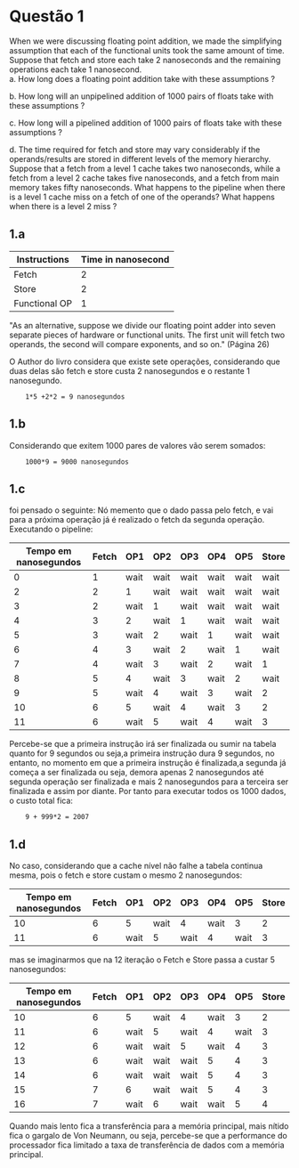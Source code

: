 # Questão 1

When we were discussing floating point addition, we made the simplifying assumption that each of the functional units took the same amount of time. Suppose that fetch and store each take 2 nanoseconds and the remaining operations each take 1 nanosecond.  
   a. How long does a floating point addition take with these assumptions ?  

   b. How long will an unpipelined addition of 1000 pairs of floats take with these assumptions ?  

   c. How long will a pipelined addition of 1000 pairs of floats take with these assumptions ?  

   d. The time required for fetch and store may vary considerably if the operands/results are stored in different levels of the memory hierarchy. Suppose that a fetch from a level 1 cache takes two nanoseconds, while a fetch from a level 2 cache takes five nanoseconds, and a fetch from main memory takes fifty nanoseconds. What happens to the pipeline when there is a level 1 cache miss on a fetch of one of the operands? What happens when there is a level 2 miss ?


## 1.a

| Instructions   | Time in nanosecond |
| -------------- | ------------------ |
| Fetch          | 2                  |
| Store          | 2                  |
| Functional  OP | 1                  |


"As an alternative, suppose we divide our floating point adder into seven separate pieces of hardware or functional units. The first unit will fetch two operands,
the second will compare exponents, and so on." (Página 26)

O Author do livro considera que existe sete operações, considerando que duas delas são fetch e store custa 2 nanosegundos e o restante 1 nanosegundo.

        1*5 +2*2 = 9 nanosegundos


## 1.b

Considerando que exitem 1000 pares de valores vão serem somados:

        1000*9 = 9000 nanosegundos

## 1.c

foi pensado o seguinte: Nó memento que o dado passa pelo fetch, e vai para a próxima operação já
é realizado o fetch da segunda operação. Executando o pipeline:


| Tempo em nanosegundos | Fetch | OP1  | OP2  | OP3  | OP4  | OP5  | Store |
| --------------------- | ----- | ---- | ---- | ---- | ---- | ---- | ----- |
| 0                     | 1     | wait | wait | wait | wait | wait | wait  |
| 2                     | 2     | 1    | wait | wait | wait | wait | wait  |
| 3                     | 2     | wait | 1    | wait | wait | wait | wait  |
| 4                     | 3     | 2    | wait | 1    | wait | wait | wait  |
| 5                     | 3     | wait | 2    | wait | 1    | wait | wait  |
| 6                     | 4     | 3    | wait | 2    | wait | 1    | wait  |
| 7                     | 4     | wait | 3    | wait | 2    | wait | 1     |
| 8                     | 5     | 4    | wait | 3    | wait | 2    | wait  |
| 9                     | 5     | wait | 4    | wait | 3    | wait | 2     |
| 10                    | 6     | 5    | wait | 4    | wait | 3    | 2     |
| 11                    | 6     | wait | 5    | wait | 4    | wait | 3     |


Percebe-se que a primeira instrução irá ser finalizada ou sumir na tabela quanto for 9 segundos
ou seja,a primeira instrução dura 9 segundos, no entanto, no momento em que a primeira instrução
é finalizada,a segunda já começa a ser finalizada ou seja, demora apenas 2 nanosegundos até segunda operação ser finalizada e mais 2 nanosegundos para a terceira ser finalizada e assim por diante. Por tanto para executar todos os 1000 dados, o custo total fica:
        
        9 + 999*2 = 2007

## 1.d

No caso, considerando que a cache nível não falhe a tabela continua mesma,
pois o fetch e store custam o mesmo 2 nanosegundos: 

| Tempo em nanosegundos | Fetch | OP1  | OP2  | OP3  | OP4  | OP5  | Store |
| --------------------- | ----- | ---- | ---- | ---- | ---- | ---- | ----- |
| 10                    | 6     | 5    | wait | 4    | wait | 3    | 2     |
| 11                    | 6     | wait | 5    | wait | 4    | wait | 3     |


mas se imaginarmos que na 12 iteração o Fetch e Store passa a custar 5 nanosegundos:

| Tempo em nanosegundos | Fetch | OP1  | OP2  | OP3  | OP4  | OP5  | Store |
| --------------------- | ----- | ---- | ---- | ---- | ---- | ---- | ----- |
| 10                    | 6     | 5    | wait | 4    | wait | 3    | 2     |
| 11                    | 6     | wait | 5    | wait | 4    | wait | 3     |
| 12                    | 6     | wait | wait | 5    | wait | 4    | 3     |
| 13                    | 6     | wait | wait | wait | 5    | 4    | 3     |
| 14                    | 6     | wait | wait | wait | 5    | 4    | 3     |
| 15                    | 7     | 6    | wait | wait | 5    | 4    | 3     |
| 16                    | 7     | wait | 6    | wait | wait | 5    | 4     |

Quando mais lento fica a transferência para a memória principal, mais nítido fica o gargalo de Von Neumann, ou seja, percebe-se que a performance do processador fica limitado a taxa  de transferência de dados com a memória principal.  